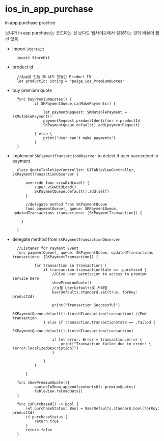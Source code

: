 # ios_in_app_purchase
in app purchase practice

보니까 in app purchase는 코드짜는 것 보다도 웹사이트에서 설정하는 것의 비율이 훨씬 많음


- import `StoreKit`

        import StoreKit

- product id

        //App을 만들 때 내가 만들던 Product ID
        let productId: String = "paige.ios_PremiumQuotes"

- buy premium quote

        func buyPremiumQuotes() {
                if SKPaymentQueue.canMakePayments() {
                    
                    let paymentRequest: SKMutablePayment = SKMutablePayment()
                    paymentRequest.productIdentifier = productId
                    SKPaymentQueue.default().add(paymentRequest)
                    
                } else {
                    print("User can't make payments")
                }
        }

- implement `SKPaymentTransactionObserver`  to detect if user succedeed in payment

        class QuoteTableViewController: UITableViewController, SKPaymentTransactionObserver {
        
            override func viewDidLoad() {
                super.viewDidLoad()
                SKPaymentQueue.default().add(self)
            }    
            
            //delegate method from SKPaymentQueue
            func paymentQueue(_ queue: SKPaymentQueue, updatedTransactions transactions: [SKPaymentTransaction]) {
         
          }
        
        }

- delegate method from `SKPaymentTransactionObserver`

        //Listener for Payment Event
        func paymentQueue(_ queue: SKPaymentQueue, updatedTransactions transactions: [SKPaymentTransaction]) {
                
                for transaction in transactions {
                    if transaction.transactionState == .purchased {
                        //Give user permission to access to premium service here
                        showPremiumQuote()
                        //보통 UserDefaults로 처리함
                        UserDefaults.standard.set(true, forKey: productId)
                        
                        print("Transaction Successful")
                        SKPaymentQueue.default().finishTransaction(transaction) //End transaction
                    } else if transaction.transactionState == .failed {
                        SKPaymentQueue.default().finishTransaction(transaction)
                        
                        if let error: Error = transaction.error {
                            print("Transaction failed due to error: \(error.localizedDescription)")
                        }
                        
                    }
                }
                
            }

        func showPremiumQuote(){
                quotesToShow.append(contentsOf: premiumQuotes)
                tableView.reloadData()
        }
            
        func isPurchased() -> Bool {
            let purchaseStatus: Bool = UserDefaults.standard.bool(forKey: productId)
            if purchaseStatus {
                return true
            }
            return false
        }
